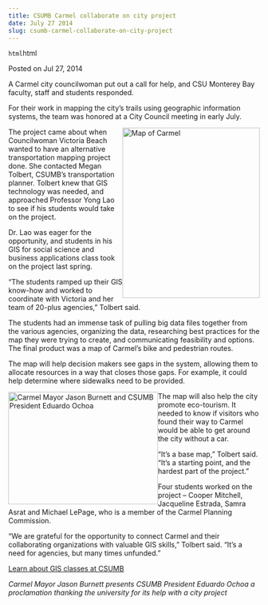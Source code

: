 ```yaml
---
title: CSUMB Carmel collaborate on city project
date: July 27 2014
slug: csumb-carmel-collaborate-on-city-project
---
```


`html`html

<span class="date">Posted on Jul 27, 2014 </span>

<p>A Carmel city councilwoman put out a call for help, and CSU
Monterey Bay faculty, staff and students responded.</p>
<p>For their work in mapping the city&#x2019;s trails using geographic
information systems, the team was honored at a City Council meeting
in early July.</p>
<p><img alt="Map of Carmel" src="http://news.csumb.edu/sites/default/files/65/attachments/news/images/carmel_map.png" style="float:right; width:275px; height:341px">The project came
about when Councilwoman Victoria Beach wanted to have an
alternative transportation mapping project done. She contacted
Megan Tolbert, CSUMB&#x2019;s transportation planner. Tolbert knew that
GIS technology was needed, and approached Professor Yong Lao to see
if his students would take on the project.</img></p>
<p>Dr. Lao was eager for the opportunity, and students in his GIS
for social science and business applications class took on the
project last spring.</p>
<p>&#x201C;The students ramped up their GIS know-how and worked to
coordinate with Victoria and her team of 20-plus agencies,&#x201D; Tolbert
said.</p>
<p>The students had an immense task of pulling big data files
together from the various agencies, organizing the data,
researching best practices for the map they were trying to create,
and communicating feasibility and options. The final product was a
map of Carmel&#x2019;s bike and pedestrian routes.</p>
<p>The map will help decision makers see gaps in the system,
allowing them to allocate resources in a way that closes those
gaps. For example, it could help determine where sidewalks need to
be provided.</p>
<p><img alt="Carmel Mayor Jason Burnett and CSUMB President Eduardo Ochoa" src="http://news.csumb.edu/sites/default/files/65/attachments/news/images/mayor_burnett_pres._ochoa.jpg" style="float:left; width:300px; height:225px">The map will also
help the city promote eco-tourism. It needed to know if visitors
who found their way to Carmel would be able to get around the city
without a car.</img></p>
<p>&#x201C;It&#x2019;s a base map,&#x201D; Tolbert said. &#x201C;It&#x2019;s a starting point, and the
hardest part of the project.&#x201D;</p>
<p>Four students worked on the project &#x2013; Cooper Mitchell,
Jacqueline Estrada, Samra Asrat and Michael LePage, who is a member
of the Carmel Planning Commission.</p>
<p>&#x201C;We are grateful for the opportunity to connect Carmel and their
collaborating organizations with valuable GIS skills,&#x201D; Tolbert
said. &#x201C;It&#x2019;s a need for agencies, but many times unfunded.&#x201D;</p>
<p><a href="http://catalog.csumb.edu/undergrad-education/majors/social-behavioral-sciences/course-pathways/geographic-information-systems" rel="nofollow">Learn about GIS classes at CSUMB</a></p>
<p class="small"><em>Carmel Mayor Jason Burnett presents CSUMB
President Eduardo Ochoa a proclamation thanking the university for
its help with a city project</em><br>
&#xA0;</br></p>

```

```
